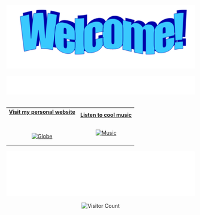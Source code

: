 <!-- "Hero" Header -->
<div align="center">
  <img src="images/welcome.png?raw=true" style="max-width: 100%;" alt="Welcome" />
  <br />
  <br />
  <img height="50" alt="My Name is Giuseppe and I'm doing a PhD" src="images/personal_note.svg" />
  <br />
  <br />

</div>

<!-- Social -->
<table width="100%" align="center">
<tr>
<td align="center">
<a href="https://peppocola.github.io/">
<strong>Visit my personal website </strong>
<br />
<br />
<br />

<p>

<img alt="Globe" height="80" src="images/globe.gif">
</a>
</p>

</td>


<td align="center">
<a href="https://www.last.fm/it/user/peppocola/library">
<strong>Listen to cool music</strong>
<br />
<br />


<p>
<img height="100" alt="Music" src="images/music.gif"> 
</a>
</p>

</td>
</tr>
</table>

<!-- Footer -->

<div align="center">

<img height="120" alt="Thanks for visiting me" width="100%" src="images/marquee.svg" />
<br />

![Visitor Count](https://profile-counter.glitch.me/peppocola/count.svg)

</div>
